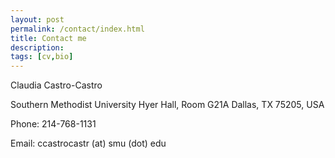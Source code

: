 ```yaml
---
layout: post
permalink: /contact/index.html
title: Contact me
description: 
tags: [cv,bio]
---
```


Claudia Castro-Castro

Southern Methodist University
Hyer Hall, Room G21A
Dallas, TX 75205, USA

Phone: 214-768-1131

Email: ccastrocastr (at) smu (dot) edu







